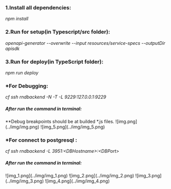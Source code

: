 <h3><b> 1.Install all dependencies:</b></h3> 
<i>npm install </i>
<h3><b> 2.Run for setup(in Typescript/src folder):</b></h3> 
<i>openapi-generator --overwrite  --input resources/service-specs --outputDir apisdk</i><br/>
<h3><b> 3.Run for deploy(in TypeScript folder):</b> </h3>
<i>npm run deploy</i><br/>
<h3><b> *For Debugging: </b></h3>
<i>cf ssh rndbackend -N -T -L 9229:127.0.0.1:9229   </i>  
<h5>After run the command in terminal:</h5>
**Debug breakpoints should be at builded *.js files.
![img.png](../img/img.png)
![img_5.png](../img/img_5.png)
<h3><b> *For connect to postgresql :</b></h3>
<i>cf ssh rndbackend  -L 3951:&lt;DBHostname&gt;:&lt;DBPort&gt; </i>
<h5>After run the command in terminal:</h5>
![img_1.png](../img/img_1.png)
![img_2.png](../img/img_2.png)
![img_3.png](../img/img_3.png)
![img_4.png](../img/img_4.png)